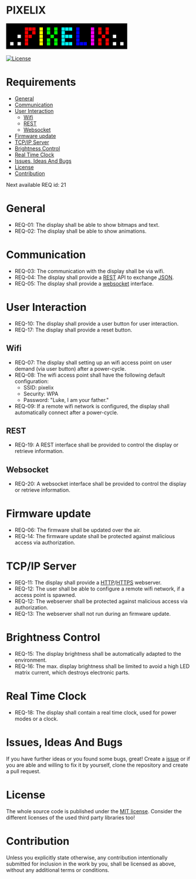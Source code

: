 # PIXELIX <!-- omit in toc -->
![PIXELIX](./images/LogoBlack.png)

[![License](https://img.shields.io/badge/license-MIT-blue.svg)](http://choosealicense.com/licenses/mit/)

# Requirements <!-- omit in toc -->

* [General](#general)
* [Communication](#communication)
* [User Interaction](#user-interaction)
  * [Wifi](#wifi)
  * [REST](#rest)
  * [Websocket](#websocket)
* [Firmware update](#firmware-update)
* [TCP/IP Server](#tcpip-server)
* [Brightness Control](#brightness-control)
* [Real Time Clock](#real-time-clock)
* [Issues, Ideas And Bugs](#issues-ideas-and-bugs)
* [License](#license)
* [Contribution](#contribution)

Next available REQ id: 21

# General
* REQ-01: The display shall be able to show bitmaps and text.
* REQ-02: The display shall be able to show animations.

# Communication
* REQ-03: The communication with the display shall be via wifi.
* REQ-04: The display shall provide a [REST](https://en.wikipedia.org/wiki/Representational_state_transfer) API to exchange [JSON](https://en.wikipedia.org/wiki/JSON).
* REQ-05: The display shall provide a [websocket](https://en.wikipedia.org/wiki/WebSocket) interface.

# User Interaction
* REQ-10: The display shall provide a user button for user interaction.
* REQ-17: The display shall provide a reset button.

## Wifi

* REQ-07: The display shall setting up an wifi access point on user demand (via user button) after a power-cycle.
* REQ-08: The wifi access point shall have the following default configuration:
    * SSID: pixelix
    * Security: WPA
    * Password: "Luke, I am your father."
* REQ-09: If a remote wifi network is configured, the display shall automatically connect after a power-cycle.

## REST

* REQ-19: A REST interface shall be provided to control the display or retrieve information.

## Websocket

* REQ-20: A websocket interface shall be provided to control the display or retrieve information.

# Firmware update
* REQ-06: The firmware shall be updated over the air.
* REQ-14: The firmware update shall be protected against malicious access via authorization.

# TCP/IP Server

* REQ-11: The display shall provide a [HTTP](https://en.wikipedia.org/wiki/Hypertext_Transfer_Protocol)/[HTTPS](https://en.wikipedia.org/wiki/Hypertext_Transfer_Protocol_Secure) webserver.
* REQ-12: The user shall be able to configure a remote wifi network, if a access point is spawned.
* REQ-12: The webserver shall be protected against malicious access via authorization.
* REQ-13: The webserver shall not run during an firmware update.

# Brightness Control
* REQ-15: The display brightness shall be automatically adapted to the environment.
* REQ-16: The max. display brightness shall be limited to avoid a high LED matrix current, which destroys electronic parts.

# Real Time Clock
* REQ-18: The display shall contain a real time clock, used for power modes or a clock.

# Issues, Ideas And Bugs
If you have further ideas or you found some bugs, great! Create a [issue](https://github.com/BlueAndi/esp-rgb-led-matrix/issues) or if you are able and willing to fix it by yourself, clone the repository and create a pull request.

# License
The whole source code is published under the [MIT license](http://choosealicense.com/licenses/mit/).
Consider the different licenses of the used third party libraries too!

# Contribution
Unless you explicitly state otherwise, any contribution intentionally submitted for inclusion in the work by you, shall be licensed as above, without any
additional terms or conditions.
